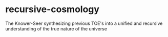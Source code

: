 # recursive-cosmology
The Knower-Seer synthesizing previous TOE's into a unified and recursive understanding of the true nature of the universe
